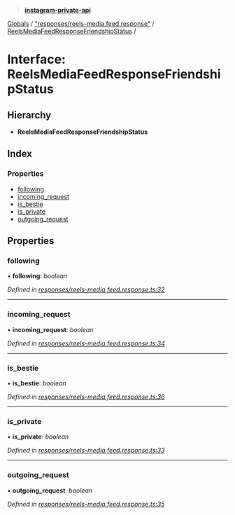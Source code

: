 > **[instagram-private-api](../README.md)**

[Globals](../globals.md) / ["responses/reels-media.feed.response"](../modules/_responses_reels_media_feed_response_.md) / [ReelsMediaFeedResponseFriendshipStatus](_responses_reels_media_feed_response_.reelsmediafeedresponsefriendshipstatus.md) /

# Interface: ReelsMediaFeedResponseFriendshipStatus

## Hierarchy

* **ReelsMediaFeedResponseFriendshipStatus**

## Index

### Properties

* [following](_responses_reels_media_feed_response_.reelsmediafeedresponsefriendshipstatus.md#following)
* [incoming_request](_responses_reels_media_feed_response_.reelsmediafeedresponsefriendshipstatus.md#incoming_request)
* [is_bestie](_responses_reels_media_feed_response_.reelsmediafeedresponsefriendshipstatus.md#is_bestie)
* [is_private](_responses_reels_media_feed_response_.reelsmediafeedresponsefriendshipstatus.md#is_private)
* [outgoing_request](_responses_reels_media_feed_response_.reelsmediafeedresponsefriendshipstatus.md#outgoing_request)

## Properties

###  following

• **following**: *boolean*

*Defined in [responses/reels-media.feed.response.ts:32](https://github.com/Nerixyz/instagram-private-api/blob/e5037ee/src/responses/reels-media.feed.response.ts#L32)*

___

###  incoming_request

• **incoming_request**: *boolean*

*Defined in [responses/reels-media.feed.response.ts:34](https://github.com/Nerixyz/instagram-private-api/blob/e5037ee/src/responses/reels-media.feed.response.ts#L34)*

___

###  is_bestie

• **is_bestie**: *boolean*

*Defined in [responses/reels-media.feed.response.ts:36](https://github.com/Nerixyz/instagram-private-api/blob/e5037ee/src/responses/reels-media.feed.response.ts#L36)*

___

###  is_private

• **is_private**: *boolean*

*Defined in [responses/reels-media.feed.response.ts:33](https://github.com/Nerixyz/instagram-private-api/blob/e5037ee/src/responses/reels-media.feed.response.ts#L33)*

___

###  outgoing_request

• **outgoing_request**: *boolean*

*Defined in [responses/reels-media.feed.response.ts:35](https://github.com/Nerixyz/instagram-private-api/blob/e5037ee/src/responses/reels-media.feed.response.ts#L35)*